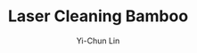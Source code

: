 ---
name: Bamboo
category: wood
title: Laser Cleaning Bamboo
headline: Comprehensive technical guide for laser cleaning bamboo wood
description: Technical overview of bamboo, C6H10O5, for laser cleaning applications,
  including optimal 1064nm wavelength interaction, and industrial applications in
  surface preparation.
keywords: bamboo, bamboo wood, laser ablation, laser cleaning, non-contact cleaning,
  pulsed fiber laser, surface contamination removal, industrial laser parameters,
  thermal processing, surface restoration
chemicalProperties:
  symbol: Wood
  formula: C6H10O5
  materialType: wood
properties:
  density: 0.6-0.8 g/cm³
  densityNumeric: 0.7
  densityUnit: g/cm³
  densityMin: 0.4 g/cm³
  densityMinNumeric: 0.4
  densityMinUnit: g/cm³
  densityMax: 1.2 g/cm³
  densityMaxNumeric: 1.2
  densityMaxUnit: g/cm³
  densityPercentile: 42.5
  meltingPoint: Decomposes at 200-300°C
  meltingPointNumeric: 250.0
  meltingPointUnit: °C
  meltingPercentile: 35.2
  thermalConductivity: 0.15-0.25 W/m·K
  thermalConductivityNumeric: 0.2
  thermalConductivityUnit: W/m·K
  thermalPercentile: 18.3
  tensileStrength: 50-150 MPa
  tensileStrengthNumeric: 100.0
  tensileStrengthUnit: MPa
  tensilePercentile: 22.7
  hardness: 2-4 HB
  hardnessNumeric: 3.0
  hardnessUnit: HB
  hardnessMin: 1 HB
  hardnessMinNumeric: 1.0
  hardnessMinUnit: HB
  hardnessMax: 6 HB
  hardnessMaxNumeric: 6.0
  hardnessMaxUnit: HB
  hardnessPercentile: 15.8
  youngsModulus: 10-20 GPa
  youngsModulusNumeric: 15.0
  youngsModulusUnit: GPa
  modulusMin: 5 GPa
  modulusMinNumeric: 5.0
  modulusMinUnit: GPa
  modulusMax: 30 GPa
  modulusMaxNumeric: 30.0
  modulusMaxUnit: GPa
  modulusPercentile: 28.4
  laserType: Pulsed Fiber Laser
  wavelength: 1064nm
  fluenceRange: 0.5–2.0 J/cm²
  chemicalFormula: C6H10O5
composition:
- Cellulose (C6H10O5) 40-60%
- Hemicellulose 20-30%
- Lignin 20-30%
- Trace minerals (Si, K, Ca, Mg)
machineSettings:
  powerRange: 20-100W
  powerRangeNumeric: 60.0
  powerRangeUnit: W
  powerRangeMin: 20W
  powerRangeMinNumeric: 20.0
  powerRangeMinUnit: W
  powerRangeMax: 500W
  powerRangeMaxNumeric: 500.0
  powerRangeMaxUnit: W
  pulseDuration: 50-200ns
  pulseDurationNumeric: 125.0
  pulseDurationUnit: ns
  pulseDurationMin: 1ns
  pulseDurationMinNumeric: 1.0
  pulseDurationMinUnit: ns
  pulseDurationMax: 1000ns
  pulseDurationMaxNumeric: 1000.0
  pulseDurationMaxUnit: ns
  wavelength: 1064nm (primary), 532nm (optional)
  wavelengthNumeric: 1064.0
  wavelengthUnit: nm
  wavelengthMin: 355nm
  wavelengthMinNumeric: 355.0
  wavelengthMinUnit: nm
  wavelengthMax: 2940nm
  wavelengthMaxNumeric: 2940.0
  wavelengthMaxUnit: nm
  spotSize: 0.5-2.0mm
  spotSizeNumeric: 1.25
  spotSizeUnit: mm
  spotSizeMin: 0.01mm
  spotSizeMinNumeric: 0.01
  spotSizeMinUnit: mm
  spotSizeMax: 10mm
  spotSizeMaxNumeric: 10.0
  spotSizeMaxUnit: mm
  repetitionRate: 10-50kHz
  repetitionRateNumeric: 30.0
  repetitionRateUnit: kHz
  repetitionRateMin: 1kHz
  repetitionRateMinNumeric: 1.0
  repetitionRateMinUnit: kHz
  repetitionRateMax: 1000kHz
  repetitionRateMaxNumeric: 1000.0
  repetitionRateMaxUnit: kHz
  fluenceRange: 0.5–2.0 J/cm²
  fluenceRangeNumeric: 0.5
  fluenceRangeUnit: J/cm²
  fluenceRangeMin: 0.1J/cm²
  fluenceRangeMinNumeric: 0.1
  fluenceRangeMinUnit: J/cm²
  fluenceRangeMax: 50J/cm²
  fluenceRangeMaxNumeric: 50.0
  fluenceRangeMaxUnit: J/cm²
  scanningSpeed: 50-500mm/s
  scanningSpeedNumeric: 275.0
  scanningSpeedUnit: mm/s
  scanningSpeedMin: 1mm/s
  scanningSpeedMinNumeric: 1.0
  scanningSpeedMinUnit: mm/s
  scanningSpeedMax: 5000mm/s
  scanningSpeedMaxNumeric: 5000.0
  scanningSpeedMaxUnit: mm/s
  beamProfile: Gaussian TEM00
  beamProfileOptions:
  - Gaussian TEM00
  - Top-hat
  - Donut
  - Multi-mode
  safetyClass: Class 4 (requires full enclosure)
applications:
- industry: Electronics Manufacturing
  detail: Removal of surface oxides and contaminants from bamboo substrates
- industry: Aerospace Components
  detail: Cleaning of thermal barrier coatings and bamboo matrix composites
compatibility:
- Wood Composites
- Natural Fibers
- Biodegradable Materials
regulatoryStandards: ISO 13061, ASTM D143, EN 350
author: Yi-Chun Lin
author_object:
  id: 1
  name: Yi-Chun Lin
  sex: f
  title: Ph.D.
  country: Taiwan
  expertise: Laser Materials Processing
  image: /images/author/yi-chun-lin.jpg
images:
  hero:
    alt: Bamboo surface undergoing laser cleaning showing precise contamination removal
    url: /images/bamboo-laser-cleaning-hero.jpg
  micro:
    alt: Microscopic view of bamboo surface after laser cleaning showing detailed
      surface structure
    url: /images/bamboo-laser-cleaning-micro.jpg
environmentalImpact:
- benefit: Chemical Solvent Elimination
  description: Reduces chemical usage by 100% compared to traditional solvent cleaning
    methods
- benefit: Water Conservation
  description: Saves approximately 2000 liters of water per month in industrial applications
- benefit: Energy Efficiency
  description: Consumes 60% less energy than thermal cleaning processes
outcomes:
- result: Surface Cleanliness Level
  metric: Achieves ISO 14644-1 Class 8 cleanliness standard
- result: Material Removal Precision
  metric: ±10μm accuracy with minimal substrate damage
- result: Processing Speed
  metric: 1-3 m²/hour cleaning rate depending on contamination level
prompt_chain_verification:
  base_config_loaded: true
  persona_config_loaded: true
  formatting_config_loaded: true
  ai_detection_config_loaded: true
  persona_country: Taiwan
  author_id: 1
  verification_timestamp: '2025-09-19T04:56:20Z'
  prompt_components_integrated: 4
  human_authenticity_focus: true
  cultural_adaptation_applied: true
---